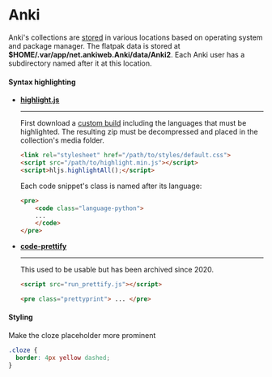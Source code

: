 # Anki

Anki's collections are [stored](https://docs.ankiweb.net/files.html) in various locations based on operating system and package manager.
The flatpak data is stored at **$HOME/.var/app/net.ankiweb.Anki/data/Anki2**.
Each Anki user has a subdirectory named after it at this location.

#### Syntax highlighting

<div class="grid cards" markdown>

-   [**highlight.js**](https://highlightjs.org/) 

    ---

    First download a [custom build](https://highlightjs.org/download) including the languages that must be highlighted.
    The resulting zip must be decompressed and placed in the collection's media folder.

    ```html
    <link rel="stylesheet" href="/path/to/styles/default.css">
    <script src="/path/to/highlight.min.js"></script>
    <script>hljs.highlightAll();</script>
    ```

    Each code snippet's class is named after its language:

    ```html
    <pre>
        <code class="language-python">
        ...
        </code>
    </pre>
    ```

-   [**code-prettify**](https://github.com/googlearchive/code-prettify)

    ---

    This used to be usable but has been archived since 2020.

    ```html
    <script src="run_prettify.js"></script>
    ```

    ```html
    <pre class="prettyprint"> ... </pre>
    ```

</div>

#### Styling

Make the cloze placeholder more prominent

```css
.cloze {
  border: 4px yellow dashed;
}
```
